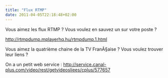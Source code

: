 ```yaml
---
title: "Flux RTMP"
date: 2011-04-05T22:18:48+02:00
---
```


Vous aimez les flux RTMP ? Vous voulez en sauvez un sur votre poste ?

http://rtmpdump.mplayerhq.hu/rtmpdump.1.html

Vous aimez la quatrième chaine de la TV FranÃ§aise ? Vous voulez trouver leur liens ?

On a un petit web service : http://service.canal-plus.com/video/rest/getvideosliees/cplus/577657